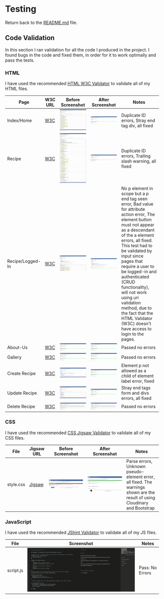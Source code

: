 # Testing

Return back to the [README.md](README.md) file.

## Code Validation

In this section I ran validation for all the code I produced in the project. I found bugs in the code and fixed them, in order for it to work optimally and pass the tests.

### HTML

I have used the recommended [HTML W3C Validator](https://validator.w3.org) to validate all of my HTML files.

| Page | W3C URL | Before Screenshot | After Screenshot | Notes |
| --- | --- | --- | --- | --- |
| Index/Home | [W3C](https://validator.w3.org/nu/?doc=https%3A%2F%2Fvenezuelan-cookbook.herokuapp.com%2F) | ![screenshot](documentation/html-test-index-bugs.png) | ![screenshot](documentation/html-test-index-fixed.png) | Duplicate ID errors, Stray end tag div, all fixed |
| Recipe | [W3C](https://validator.w3.org/nu/?doc=https%3A%2F%2Fvenezuelan-cookbook.herokuapp.com%2Frecipe%2F16%2F) | ![screenshot](documentation/html-test-recipe-bugs.png) | ![screenshot](documentation/html-test-recipe-fixed.png) | Duplicate ID errors, Trailing slash warning, all fixed |
| Recipe/Logged-In | [W3C](https://validator.w3.org/nu/?doc=https%3A%2F%2Fvenezuelan-cookbook.herokuapp.com%2Frecipe%2F16%2F) | ![screenshot](documentation/html-test-recipe-bugs-logged-in.png) | ![screenshot](documentation/html-test-recipe-logged-in-fixed.png) | No p element in scope but a p end tag seen error, Bad value for attribute action error, The element button must not appear as a descendant of the a element errors, all fixed. This test had to be validated by input since pages that require a user to be logged-in and authenticated (CRUD functionality), will not work using uri validation method, due to the fact that the HTML Validator (W3C) doesn't have access to login to the pages. |
| About-Us | [W3C](https://validator.w3.org/nu/?doc=https%3A%2F%2Fvenezuelan-cookbook.herokuapp.com%2Fabout-us%2F) | ![screenshot](documentation/html-test-about-us.png) | ![screenshot](documentation/html-test-about-us.png) | Passed no errors |
| Gallery | [W3C](https://validator.w3.org/nu/?doc=https%3A%2F%2Fvenezuelan-cookbook.herokuapp.com%2Fgallery%2F) | ![screenshot](documentation/html-test-gallery.png) | ![screenshot](documentation/html-test-gallery.png) | Passed no errors |
| Create Recipe | [W3C](https://validator.w3.org/nu/?doc=https%3A%2F%2Fvenezuelan-cookbook.herokuapp.com%2Fcreate-recipe%2F) | ![screenshot](documentation/html-test-create-recipe-bugs.png) | ![screenshot](documentation/html-test-create-recipe-fixed.png) | Element p not allowed as a child of element label error, fixed |
| Update Recipe | [W3C](https://validator.w3.org/nu/?doc=https%3A%2F%2Fvenezuelan-cookbook.herokuapp.com%2Fupdate-recipe%2F16%2F) | ![screenshot](documentation/html-test-update-recipe-bugs.png) | ![screenshot](documentation/html-test-update-recipe-fixed.png) | Stray end tags form and divs errors, all fixed |
| Delete Recipe | [W3C](https://validator.w3.org/nu/?doc=https%3A%2F%2Fvenezuelan-cookbook.herokuapp.com%2Fdelete-recipe%2F16%2F) | ![screenshot](documentation/html-test-delete-recipe.png) | ![screenshot](documentation/html-test-delete-recipe.png) | Passed no errors |

### CSS

I have used the recommended [CSS Jigsaw Validator](https://jigsaw.w3.org/css-validator) to validate all of my CSS files.

| File | Jigsaw URL | Before Screenshot | After Screenshot | Notes |
| --- | --- | --- | --- | --- |
| style.css | [Jigsaw](https://jigsaw.w3.org/css-validator/validator?uri=https%3A%2F%2Fvenezuelan-cookbook.herokuapp.com%2F&profile=css3svg&usermedium=all&warning=1&vextwarning=&lang=en) | ![screenshot](documentation/css-test-bugs.png) | ![screenshot](documentation/css-test-fixed.png) | Parse errors, Unknown pseudo-element error, all fixed. The warnings shown are the result of using Cloudinary and Bootstrap |

### JavaScript

I have used the recommended [JShint Validator](https://jshint.com) to validate all of my JS files.

| File | Screenshot | Notes |
| --- | --- | --- |
| script.js | ![screenshot](documentation/js-test.png) | Pass: No Errors |
